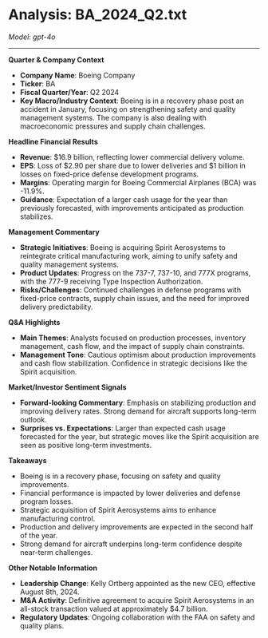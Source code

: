 # Analysis: BA_2024_Q2.txt

*Model: gpt-4o*

---

**Quarter & Company Context**
- **Company Name**: Boeing Company
- **Ticker**: BA
- **Fiscal Quarter/Year**: Q2 2024
- **Key Macro/Industry Context**: Boeing is in a recovery phase post an accident in January, focusing on strengthening safety and quality management systems. The company is also dealing with macroeconomic pressures and supply chain challenges.

**Headline Financial Results**
- **Revenue**: $16.9 billion, reflecting lower commercial delivery volume.
- **EPS**: Loss of $2.90 per share due to lower deliveries and $1 billion in losses on fixed-price defense development programs.
- **Margins**: Operating margin for Boeing Commercial Airplanes (BCA) was -11.9%.
- **Guidance**: Expectation of a larger cash usage for the year than previously forecasted, with improvements anticipated as production stabilizes.

**Management Commentary**
- **Strategic Initiatives**: Boeing is acquiring Spirit Aerosystems to reintegrate critical manufacturing work, aiming to unify safety and quality management systems.
- **Product Updates**: Progress on the 737-7, 737-10, and 777X programs, with the 777-9 receiving Type Inspection Authorization.
- **Risks/Challenges**: Continued challenges in defense programs with fixed-price contracts, supply chain issues, and the need for improved delivery predictability.

**Q&A Highlights**
- **Main Themes**: Analysts focused on production processes, inventory management, cash flow, and the impact of supply chain constraints.
- **Management Tone**: Cautious optimism about production improvements and cash flow stabilization. Confidence in strategic decisions like the Spirit acquisition.

**Market/Investor Sentiment Signals**
- **Forward-looking Commentary**: Emphasis on stabilizing production and improving delivery rates. Strong demand for aircraft supports long-term outlook.
- **Surprises vs. Expectations**: Larger than expected cash usage forecasted for the year, but strategic moves like the Spirit acquisition are seen as positive long-term investments.

**Takeaways**
- Boeing is in a recovery phase, focusing on safety and quality improvements.
- Financial performance is impacted by lower deliveries and defense program losses.
- Strategic acquisition of Spirit Aerosystems aims to enhance manufacturing control.
- Production and delivery improvements are expected in the second half of the year.
- Strong demand for aircraft underpins long-term confidence despite near-term challenges.

**Other Notable Information**
- **Leadership Change**: Kelly Ortberg appointed as the new CEO, effective August 8th, 2024.
- **M&A Activity**: Definitive agreement to acquire Spirit Aerosystems in an all-stock transaction valued at approximately $4.7 billion.
- **Regulatory Updates**: Ongoing collaboration with the FAA on safety and quality plans.
